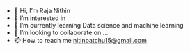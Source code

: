 - 👋 Hi, I’m Raja Nithin
- 👀 I’m interested in 
- 🌱 I’m currently learning Data science and machine learning
- 💞️ I’m looking to collaborate on ...
- 📫 How to reach me nitinbatchu15@gmail.com

